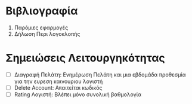 #  Βιβλιογραφία
1. Παρόμιες εφαρμογές
2. Δήλωση Περι λογοκλοπής


# Σημειώσεις Λειτουργηκότητας
- [ ] Διαγραφή Πελάτη: Ενημέρωση Πελάτη και μια εβδομάδα προθεσμία για την ευρεση καινουριου λογιστή
- [ ] Delete Account: Απαιτείται κωδικός
- [ ] Rating Λογιστή: Βλέπει μόνο συνολική βαθμολογία
